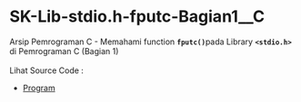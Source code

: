 # SK-Lib-stdio.h-fputc-Bagian1__C
Arsip Pemrograman C - Memahami function <code><b>fputc()</b></code>pada Library <code><b>&lt;stdio.h></b></code> di Pemrograman C (Bagian 1)<br><br>
Lihat Source Code : <br>
- <a href="https://github.com/RizkyKhapidsyah/SK-Lib-stdio.h-fputc-Bagian1__C/blob/master/SK-Lib-stdio.h-fputc-Bagian1__C/Source.c">Program</a>
